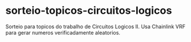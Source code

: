 # sorteio-topicos-circuitos-logicos
Sorteio para topicos do trabalho de Circuitos Logicos II. Usa Chainlink VRF para gerar numeros verificadamente aleatorios.
